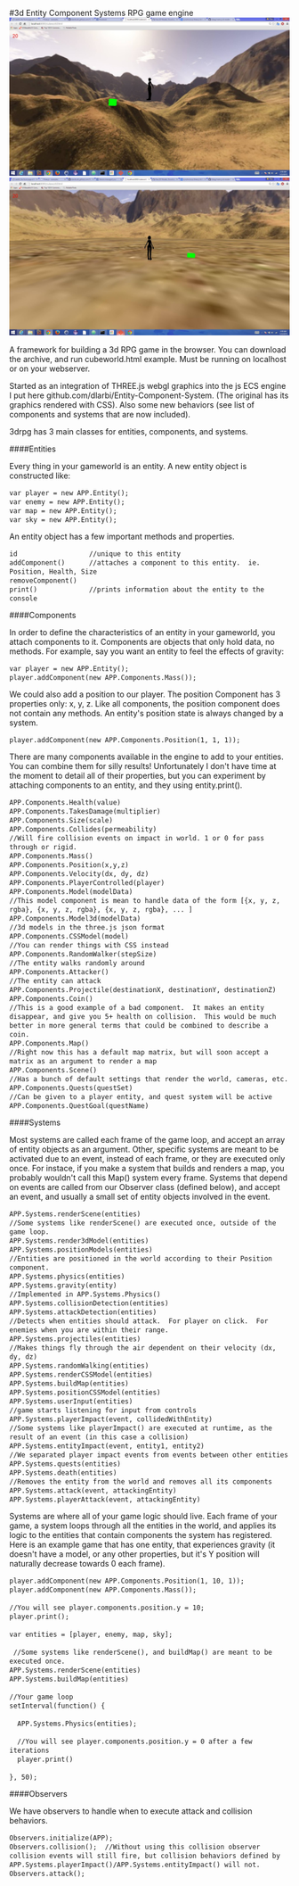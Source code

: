 #3d Entity Component Systems RPG game engine
![Alt text](/images/screenshot2.jpg?raw=true "Optional Title")
![Alt text](/images/screenshot1.jpg?raw=true "Optional Title")

A framework for building a 3d RPG game in the browser. You can download the archive, and run cubeworld.html example. Must be running on localhost or on your webserver.

Started as an integration of THREE.js webgl graphics into the js ECS engine I put here github.com/dlarbi/Entity-Component-System. (The original has its graphics rendered with CSS). Also some new behaviors (see list of components and systems that are now included).

3drpg has 3 main classes for entities, components, and systems.

####Entities

Every thing in your gameworld is an entity. A new entity object is constructed like:

    var player = new APP.Entity();
    var enemy = new APP.Entity();
    var map = new APP.Entity();
    var sky = new APP.Entity();

An entity object has a few important methods and properties.

    id                  //unique to this entity
    addComponent()      //attaches a component to this entity.  ie. Position, Health, Size
    removeComponent()
    print()             //prints information about the entity to the console

####Components

In order to define the characteristics of an entity in your gameworld, you attach components to it. Components are objects that only hold data, no methods. For example, say you want an entity to feel the effects of gravity:

    var player = new APP.Entity();
    player.addComponent(new APP.Components.Mass());

We could also add a position to our player. The position Component has 3 properties only: x, y, z. Like all components, the position component does not contain any methods. An entity's position state is always changed by a system.

    player.addComponent(new APP.Components.Position(1, 1, 1));

There are many components available in the engine to add to your entities. You can combine them for silly results! Unfortunately I don't have time at the moment to detail all of their properties, but you can experiment by attaching components to an entity, and they using entity.print().
    
    APP.Components.Health(value)
    APP.Components.TakesDamage(multiplier)
    APP.Components.Size(scale)
    APP.Components.Collides(permeability)                                       //Will fire collision events on impact in world. 1 or 0 for pass through or rigid.
    APP.Components.Mass()
    APP.Components.Position(x,y,z)
    APP.Components.Velocity(dx, dy, dz)
    APP.Components.PlayerControlled(player)
    APP.Components.Model(modelData)                                             //This model component is mean to handle data of the form [{x, y, z, rgba}, {x, y, z, rgba}, {x, y, z, rgba}, ... ]
    APP.Components.Model3d(modelData)                                           //3d models in the three.js json format
    APP.Components.CSSModel(model)                                              //You can render things with CSS instead
    APP.Components.RandomWalker(stepSize)                                       //The entity walks randomly around
    APP.Components.Attacker()                                                   //The entity can attack
    APP.Components.Projectile(destinationX, destinationY, destinationZ)
    APP.Components.Coin()                                                       //This is a good example of a bad component.  It makes an entity disappear, and give you 5+ health on collision.  This would be much better in more general terms that could be combined to describe a coin.
    APP.Components.Map()                                                        //Right now this has a default map matrix, but will soon accept a matrix as an argument to render a map
    APP.Components.Scene()                                                      //Has a bunch of default settings that render the world, cameras, etc.
    APP.Components.Quests(questSet)                                             //Can be given to a player entity, and quest system will be active
    APP.Components.QuestGoal(questName)

####Systems

Most systems are called each frame of the game loop, and accept an array of entity objects as an argument. Other, specific systems are meant to be activated due to an event, instead of each frame, or they are executed only once. For instace, if you make a system that builds and renders a map, you probably wouldn't call this Map() system every frame. Systems that depend on events are called from our Observer class (defined below), and accept an event, and usually a small set of entity objects involved in the event.

    APP.Systems.renderScene(entities)                                           //Some systems like renderScene() are executed once, outside of the game loop.
    APP.Systems.render3dModel(entities)
    APP.Systems.positionModels(entities)                                        //Entities are positioned in the world according to their Position component.
    APP.Systems.physics(entities)
    APP.Systems.gravity(entity)                                                 //Implemented in APP.Systems.Physics()
    APP.Systems.collisionDetection(entities)
    APP.Systems.attackDetection(entities)                                       //Detects when entities should attack.  For player on click.  For enemies when you are within their range.
    APP.Systems.projectiles(entities)                                           //Makes things fly through the air dependent on their velocity (dx, dy, dz)
    APP.Systems.randomWalking(entities)
    APP.Systems.renderCSSModel(entities)
    APP.Systems.buildMap(entities)
    APP.Systems.positionCSSModel(entities)
    APP.Systems.userInput(entities)                                             //game starts listening for input from controls
    APP.Systems.playerImpact(event, collidedWithEntity)                         //Some systems like playerImpact() are executed at runtime, as the result of an event (in this case a collision)
    APP.Systems.entityImpact(event, entity1, entity2)                           //We separated player impact events from events between other entities
    APP.Systems.quests(entities)
    APP.Systems.death(entities)                                                 //Removes the entity from the world and removes all its components
    APP.Systems.attack(event, attackingEntity)
    APP.Systems.playerAttack(event, attackingEntity)

Systems are where all of your game logic should live. Each frame of your game, a system loops through all the entities in the world, and applies its logic to the entities that contain components the system has registered. Here is an example game that has one entity, that experiences gravity (it doesn't have a model, or any other properties, but it's Y position will naturally decrease towards 0 each frame).

    player.addComponent(new APP.Components.Position(1, 10, 1));
    player.addComponent(new APP.Components.Mass());
    
    //You will see player.components.position.y = 10;
    player.print();
    
    var entities = [player, enemy, map, sky];
    
     //Some systems like renderScene(), and buildMap() are meant to be executed once.
    APP.Systems.renderScene(entities)                                          
    APP.Systems.buildMap(entities) 
    
    //Your game loop
    setInterval(function() {
    
      APP.Systems.Physics(entities);
    
      //You will see player.components.position.y = 0 after a few iterations
      player.print()           
    
    }, 50);

####Observers

We have observers to handle when to execute attack and collision behaviors.

    Observers.initialize(APP);
    Observers.collision();  //Without using this collision observer collision events will still fire, but collision behaviors defined by APP.Systems.playerImpact()/APP.Systems.entityImpact() will not.
    Observers.attack();
